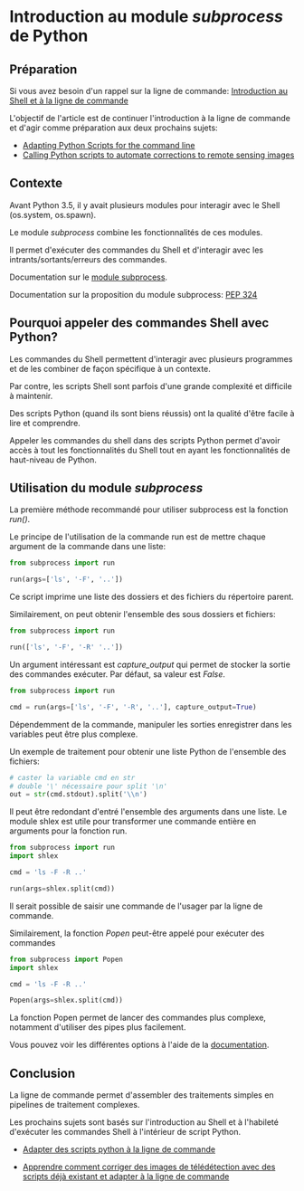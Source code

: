 # Introduction au module *subprocess* de Python

## Préparation

Si vous avez besoin d'un rappel sur la ligne de commande: [Introduction au Shell et à la ligne de commande](http://zacharydeziel.com/post/3)

L'objectif de l'article est de continuer l'introduction à la ligne de commande et d'agir comme préparation aux deux prochains sujets:

- [Adapting Python Scripts for the command line](../python-script-cl/python-script-cl-en.MD)
- [Calling Python scripts to automate corrections to remote sensing images](../calling-cl-python/calling-cl-python-en.MD)

## Contexte

Avant Python 3.5, il y avait plusieurs modules pour interagir avec le Shell (os.system, os.spawn).

Le module *subprocess* combine les fonctionnalités de ces modules. 

Il permet d'exécuter des commandes du Shell et d'interagir avec les intrants/sortants/erreurs des commandes.

Documentation sur le [module subprocess](https://docs.python.org/3/library/subprocess.html).

Documentation sur la proposition du module subprocess: [PEP 324](https://www.python.org/dev/peps/pep-0324/)

## Pourquoi appeler des commandes Shell avec Python?

Les commandes du Shell permettent d'interagir avec plusieurs programmes et de les combiner de façon spécifique à un contexte.

Par contre, les scripts Shell sont parfois d'une grande complexité et difficile à maintenir.

Des scripts Python (quand ils sont biens réussis) ont la qualité d'être facile à lire et comprendre.

Appeler les commandes du shell dans des scripts Python permet d'avoir accès à tout les fonctionnalités du Shell
tout en ayant les fonctionnalités de haut-niveau de Python.

## Utilisation du module *subprocess*

La première méthode recommandé pour utiliser subprocess est la fonction *run()*. 

Le principe de l'utilisation de la commande run est de mettre chaque argument de la commande dans une liste:

```python
from subprocess import run

run(args=['ls', '-F', '..'])
```

Ce script imprime une liste des dossiers et des fichiers du répertoire parent.

Similairement, on peut obtenir l'ensemble des sous dossiers et fichiers:
```python
from subprocess import run

run(['ls', '-F', '-R' '..'])
```

Un argument intéressant est *capture_output* qui permet de stocker la sortie des commandes exécuter. 
Par défaut, sa valeur est *False*. 

```python
from subprocess import run

cmd = run(args=['ls', '-F', '-R', '..'], capture_output=True)
```

Dépendemment de la commande, manipuler les sorties enregistrer dans les variables peut être plus complexe.

Un exemple de traitement pour obtenir une liste Python de l'ensemble des fichiers:
 
```python
# caster la variable cmd en str
# double '\' nécessaire pour split '\n'
out = str(cmd.stdout).split('\\n')
```

Il peut être redondant d'entré l'ensemble des arguments dans une liste. 
Le module shlex est utile pour transformer une commande entière en arguments pour la fonction run.

```python
from subprocess import run
import shlex

cmd = 'ls -F -R ..'

run(args=shlex.split(cmd))
```

Il serait possible de saisir une commande de l'usager par la ligne de commande.

Similairement, la fonction *Popen* peut-être appelé pour exécuter des commandes
```python
from subprocess import Popen
import shlex

cmd = 'ls -F -R ..'

Popen(args=shlex.split(cmd))
```

La fonction Popen permet de lancer des commandes plus complexe, notamment d'utiliser des pipes plus facilement.

Vous pouvez voir les différentes options à l'aide de la [documentation](https://docs.python.org/3/library/subprocess.html).

## Conclusion

La ligne de commande permet d'assembler des traitements simples en pipelines de traitement complexes.

Les prochains sujets sont basés sur l'introduction au Shell et 
à l'habileté d'exécuter les commandes Shell à l'intérieur de script Python.

- [Adapter des scripts python à la ligne de commande]()

- [Apprendre comment corriger des images de télédétection avec des scripts déjà existant et adapter à la ligne de commande]()